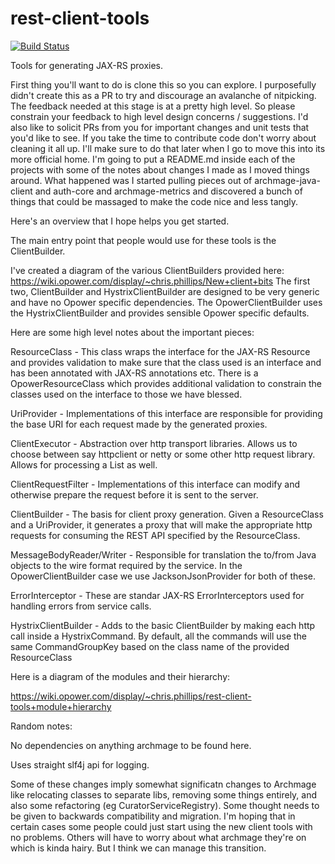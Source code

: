 rest-client-tools
=================

[![Build Status](http://jenkins-dev.va.opower.it/job/rest-client-tools/badge/icon)](http://jenkins-dev.va.opower.it/job/rest-client-tools/)

Tools for generating JAX-RS proxies.

First thing you'll want to do is clone this so you can explore. I purposefully didn't create this as a PR to try and discourage
an avalanche of nitpicking. The feedback needed at this stage is at a pretty high level. So please constrain your feedback to high
level design concerns / suggestions. I'd also like to solicit PRs from you for important changes and unit tests that you'd like to see. 
If you take the time to contribute code don't worry about cleaning it all up. I'll make sure to do that later when I go to move 
this into its more official home. I'm going to put a README.md inside each of the projects with some of the notes about changes 
I made as I moved things around. What happened was I started pulling pieces out of archmage-java-client and auth-core and 
archmage-metrics and discovered a bunch of things that could be massaged to make the code nice and less tangly.


Here's an overview that I hope helps you get started.

The main entry point that people would use for these tools is the ClientBuilder.

I've created a diagram of the various ClientBuilders provided here: https://wiki.opower.com/display/~chris.phillips/New+client+bits
The first two, ClientBuilder and HystrixClientBuilder are designed to be very generic and have no Opower specific dependencies.
The OpowerClientBuilder uses the HystrixClientBuilder and provides sensible Opower specific defaults.

Here are some high level notes about the important pieces:

ResourceClass - 
This class wraps the interface for the JAX-RS Resource and provides validation to make sure that the class used is an interface
and has been annotated with JAX-RS annotations etc. There is a OpowerResourceClass which provides additional validation to 
constrain the classes used on the interface to those we have blessed.

UriProvider -
Implementations of this interface are responsible for providing the base URI for each request made by the generated proxies.

ClientExecutor - 
Abstraction over http transport libraries. Allows us to choose between say httpclient or netty or some other http request library.
Allows for processing a List<ClientRequestFilter> as well.

ClientRequestFilter -
Implementations of this interface can modify and otherwise prepare the request before it is sent to the server.

ClientBuilder -
The basis for client proxy generation. Given a ResourceClass and a UriProvider, it generates a proxy
 that will make the appropriate http requests for consuming the REST API specified by the ResourceClass.
 
MessageBodyReader/Writer -
Responsible for translation the to/from Java objects to the wire format required by the service. In the OpowerClientBuilder case
we use JacksonJsonProvider for both of these.

ErrorInterceptor -
These are standar JAX-RS ErrorInterceptors used for handling errors from service calls.

HystrixClientBuilder -
Adds to the basic ClientBuilder by making each http call inside a HystrixCommand. By default, all the commands will use the
same CommandGroupKey based on the class name of the provided ResourceClass

Here is a diagram of the modules and their hierarchy:

https://wiki.opower.com/display/~chris.phillips/rest-client-tools+module+hierarchy

Random notes:

No dependencies on anything archmage to be found here.

Uses straight slf4j api for logging.

Some of these changes imply somewhat significatn changes to Archmage like relocating classes to separate libs, removing some things
entirely, and also some refactoring (eg CuratorServiceRegistry). Some thought needs to be given to backwards compatibility and
migration. I'm hoping that in certain cases some people could just start using the new client tools with no problems. Others will
have to worry about what archmage they're on which is kinda hairy. But I think we can manage this transition.
